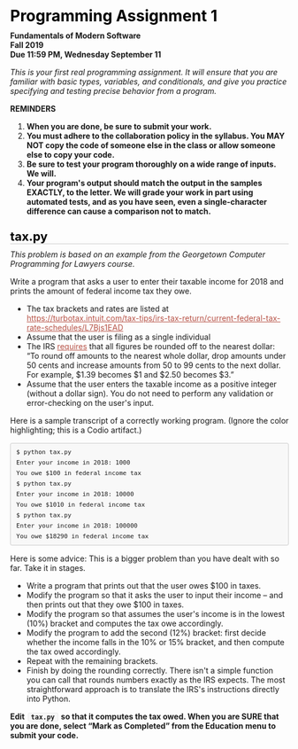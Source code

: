 <style type="text/css">.rendered-markdown{font-size:14px} .rendered-markdown>*:first-child{margin-top:0!important} .rendered-markdown>*:last-child{margin-bottom:0!important} .rendered-markdown a{text-decoration:underline;color:#b75246} .rendered-markdown a:hover{color:#f36050} .rendered-markdown h1, .rendered-markdown h2, .rendered-markdown h3, .rendered-markdown h4, .rendered-markdown h5, .rendered-markdown h6{margin:24px 0 10px;padding:0;font-weight:bold;-webkit-font-smoothing:antialiased;cursor:text;position:relative} .rendered-markdown h1 tt, .rendered-markdown h1 code, .rendered-markdown h2 tt, .rendered-markdown h2 code, .rendered-markdown h3 tt, .rendered-markdown h3 code, .rendered-markdown h4 tt, .rendered-markdown h4 code, .rendered-markdown h5 tt, .rendered-markdown h5 code, .rendered-markdown h6 tt, .rendered-markdown h6 code{font-size:inherit} .rendered-markdown h1{font-size:28px;color:#000} .rendered-markdown h2{font-size:22px;border-bottom:1px solid #ccc;color:#000} .rendered-markdown h3{font-size:18px} .rendered-markdown h4{font-size:16px} .rendered-markdown h5{font-size:14px} .rendered-markdown h6{color:#777;font-size:14px} .rendered-markdown p, .rendered-markdown blockquote, .rendered-markdown ul, .rendered-markdown ol, .rendered-markdown dl, .rendered-markdown table, .rendered-markdown pre{margin:15px 0} .rendered-markdown hr{border:0 none;color:#ccc;height:4px;padding:0} .rendered-markdown>h2:first-child, .rendered-markdown>h1:first-child, .rendered-markdown>h1:first-child+h2, .rendered-markdown>h3:first-child, .rendered-markdown>h4:first-child, .rendered-markdown>h5:first-child, .rendered-markdown>h6:first-child{margin-top:0;padding-top:0} .rendered-markdown a:first-child h1, .rendered-markdown a:first-child h2, .rendered-markdown a:first-child h3, .rendered-markdown a:first-child h4, .rendered-markdown a:first-child h5, .rendered-markdown a:first-child h6{margin-top:0;padding-top:0} .rendered-markdown h1+p, .rendered-markdown h2+p, .rendered-markdown h3+p, .rendered-markdown h4+p, .rendered-markdown h5+p, .rendered-markdown h6+p{margin-top:0} .rendered-markdown ul, .rendered-markdown ol{padding-left:30px} .rendered-markdown ul li>:first-child, .rendered-markdown ul li ul:first-of-type, .rendered-markdown ol li>:first-child, .rendered-markdown ol li ul:first-of-type{margin-top:0} .rendered-markdown ul ul, .rendered-markdown ul ol, .rendered-markdown ol ol, .rendered-markdown ol ul{margin-bottom:0} .rendered-markdown dl{padding:0} .rendered-markdown dl dt{font-size:14px;font-weight:bold;font-style:italic;padding:0;margin:15px 0 5px} .rendered-markdown dl dt:first-child{padding:0} .rendered-markdown dl dt>:first-child{margin-top:0} .rendered-markdown dl dt>:last-child{margin-bottom:0} .rendered-markdown dl dd{margin:0 0 15px;padding:0 15px} .rendered-markdown dl dd>:first-child{margin-top:0} .rendered-markdown dl dd>:last-child{margin-bottom:0} .rendered-markdown blockquote{border-left:4px solid #DDD;padding:0 15px;color:#777} .rendered-markdown blockquote>:first-child{margin-top:0} .rendered-markdown blockquote>:last-child{margin-bottom:0} .rendered-markdown table th{font-weight:bold} .rendered-markdown table th, .rendered-markdown table td{border:1px solid #ccc;padding:6px 13px} .rendered-markdown table tr{border-top:1px solid #ccc;background-color:#fff} .rendered-markdown table tr:nth-child(2n){background-color:#f8f8f8} .rendered-markdown img{max-width:100%;-moz-box-sizing:border-box;box-sizing:border-box} .rendered-markdown code, .rendered-markdown tt{margin:0 2px;padding:0 5px;border:1px solid #eaeaea;background-color:#f8f8f8;border-radius:3px} .rendered-markdown code{white-space:nowrap} .rendered-markdown pre>code{margin:0;padding:0;white-space:pre;border:0;background:transparent} .rendered-markdown .highlight pre, .rendered-markdown pre{background-color:#f8f8f8;border:1px solid #ccc;font-size:13px;line-height:19px;overflow:auto;padding:6px 10px;border-radius:3px} .rendered-markdown pre code, .rendered-markdown pre tt{margin:0;padding:0;background-color:transparent;border:0}</style>
<div class="rendered-markdown"><h1>Programming Assignment 1</h1>
<p><strong>Fundamentals of Modern Software</strong>
<br  /><strong>Fall 2019</strong>
<br  /><strong>Due 11:59 PM, Wednesday September 11</strong></p>
<p><em>This is your first real programming assignment. It will ensure that you are familiar with basic types, variables, and conditionals, and give you practice specifying and testing precise behavior from a program.</em></p>
<p><strong>REMINDERS</strong></p>
<ol>
<li><strong>When you are done, be sure to submit your work.</strong></li>
<li><strong>You must adhere to the collaboration policy in the syllabus. You MAY NOT copy the code of someone else in the class or allow someone else to copy your code.</strong></li>
<li><strong>Be sure to test your program thoroughly on a wide range of inputs. We will.</strong></li>
<li><strong>Your program's output should match the output in the samples EXACTLY, to the letter. We will grade your work in part using automated tests, and as you have seen, even a single-character difference can cause a comparison not to match.</strong></li>
</ol>
<h2>tax.py</h2>
<p><em>This problem is based on an example from the Georgetown Computer Programming for Lawyers course.</em></p>
<p>Write a program that asks a user to enter their taxable income for 2018 and prints the amount of federal income tax they owe.</p>
<ul>
<li>The tax brackets and rates are listed at
<br  /><a href="https://turbotax.intuit.com/tax-tips/irs-tax-return/current-federal-tax-rate-schedules/L7Bjs1EAD">https://turbotax.intuit.com/tax-tips/irs-tax-return/current-federal-tax-rate-schedules/L7Bjs1EAD</a></li>
<li>Assume that the user is filing as a single individual</li>
<li>The IRS <a href="https://www.irs.gov/instructions/i1042s/ch02.html">requires</a> that all figures be rounded off to the nearest dollar: &ldquo;To round off amounts to the nearest whole dollar, drop amounts under 50 cents and increase amounts from 50 to 99 cents to the next dollar. For example, $1.39 becomes $1 and $2.50 becomes $3.&rdquo;</li>
<li>Assume that the user enters the taxable income as a positive integer (without a dollar sign). You do not need to perform any validation or error-checking on the user's input.</li>
</ul>
<p>Here is a sample transcript of a correctly working program. (Ignore the color highlighting; this is a Codio artifact.)</p>
<pre><code>$ python tax.py
Enter your income in 2018: 1000
You owe $100 in federal income tax
$ python tax.py 
Enter your income in 2018: 10000
You owe $1010 in federal income tax
$ python tax.py
Enter your income in 2018: 100000
You owe $18290 in federal income tax
</code></pre>
<p>Here is some advice: This is a bigger problem than you have dealt with so far. Take it in stages.</p>
<ul>
<li>Write a program that prints out that the user owes $100 in taxes.</li>
<li>Modify the program so that it asks the user to input their income &ndash; and then prints out that they owe $100 in taxes.</li>
<li>Modify the program so that assumes the user's income is in the lowest (10%) bracket and computes the tax owe accordingly.</li>
<li>Modify the program to add the second (12%) bracket: first decide whether the income falls in the 10% or 15% bracket, and then compute the tax owed accordingly.</li>
<li>Repeat with the remaining brackets.</li>
<li>Finish by doing the rounding correctly. There isn't a simple function you can call that rounds numbers exactly as the IRS expects. The most straightforward approach is to translate the IRS's instructions directly into Python.</li>
</ul>
<p><strong>Edit <code>tax.py</code> so that it computes the tax owed. When you are SURE that you are done, select &ldquo;Mark as Completed&rdquo; from the Education menu to submit your code.</strong></p>
</div>